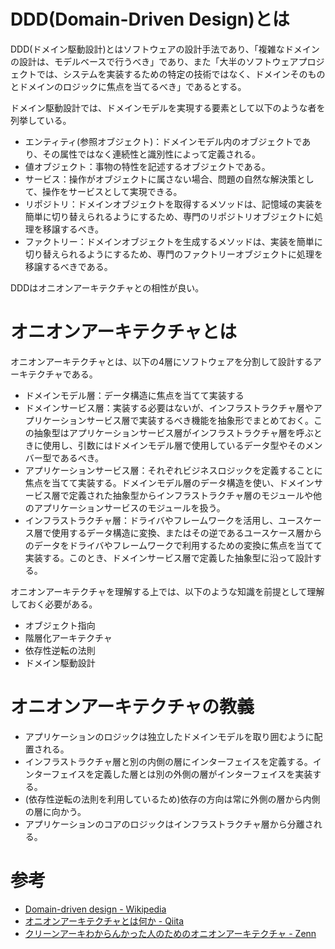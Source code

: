 # DDD(Domain-Driven Design)とは

DDD(ドメイン駆動設計)とはソフトウェアの設計手法であり、「複雑なドメインの設計は、モデルベースで行うべき」であり、また「大半のソフトウェアプロジェクトでは、システムを実装するための特定の技術ではなく、ドメインそのものとドメインのロジックに焦点を当てるべき」であるとする。

ドメイン駆動設計では、ドメインモデルを実現する要素として以下のような者を列挙している。

* エンティティ(参照オブジェクト)：ドメインモデル内のオブジェクトであり、その属性ではなく連続性と識別性によって定義される。
* 値オブジェクト：事物の特性を記述するオブジェクトである。
* サービス：操作がオブジェクトに属さない場合、問題の自然な解決策として、操作をサービスとして実現できる。
* リポジトリ：ドメインオブジェクトを取得するメソッドは、記憶域の実装を簡単に切り替えられるようにするため、専門のリポジトリオブジェクトに処理を移譲するべき。
* ファクトリー：ドメインオブジェクトを生成するメソッドは、実装を簡単に切り替えられるようにするため、専門のファクトリーオブジェクトに処理を移譲するべきである。

DDDはオニオンアーキテクチャとの相性が良い。

# オニオンアーキテクチャとは

オニオンアーキテクチャとは、以下の4層にソフトウェアを分割して設計するアーキテクチャである。

* ドメインモデル層：データ構造に焦点を当てて実装する
* ドメインサービス層：実装する必要はないが、インフラストラクチャ層やアプリケーションサービス層で実装するべき機能を抽象形でまとめておく。この抽象型はアプリケーションサービス層がインフラストラクチャ層を呼ぶときに使用し、引数にはドメインモデル層で使用しているデータ型やそのメンバー型であるべき。
* アプリケーションサービス層：それぞれビジネスロジックを定義することに焦点を当てて実装する。ドメインモデル層のデータ構造を使い、ドメインサービス層で定義された抽象型からインフラストラクチャ層のモジュールや他のアプリケーションサービスのモジュールを扱う。
* インフラストラクチャ層：ドライバやフレームワークを活用し、ユースケース層で使用するデータ構造に変換、またはその逆であるユースケース層からのデータをドライバやフレームワークで利用するための変換に焦点を当てて実装する。このとき、ドメインサービス層で定義した抽象型に沿って設計する。

オニオンアーキテクチャを理解する上では、以下のような知識を前提として理解しておく必要がある。

* オブジェクト指向
* 階層化アーキテクチャ
* 依存性逆転の法則
* ドメイン駆動設計

# オニオンアーキテクチャの教義

* アプリケーションのロジックは独立したドメインモデルを取り囲むように配置される。
* インフラストラクチャ層と別の内側の層にインターフェイスを定義する。インターフェイスを定義した層とは別の外側の層がインターフェイスを実装する。
* (依存性逆転の法則を利用しているため)依存の方向は常に外側の層から内側の層に向かう。
* アプリケーションのコアのロジックはインフラストラクチャ層から分離される。

# 参考

* [Domain-driven design - Wikipedia](https://ja.wikipedia.org/wiki/%E3%83%89%E3%83%A1%E3%82%A4%E3%83%B3%E9%A7%86%E5%8B%95%E8%A8%AD%E8%A8%88)
* [オニオンアーキテクチャとは何か - Qiita](https://qiita.com/cocoa-maemae/items/e3f2eabbe0877c2af8d0)
* [クリーンアーキわからんかった人のためのオニオンアーキテクチャ - Zenn](https://zenn.dev/streamwest1629/articles/no-clean_hello-onion-architecture)
